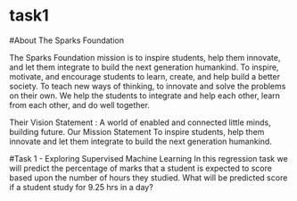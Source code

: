 # task1 
#About The Sparks Foundation


The Sparks Foundation mission is to inspire students, help them innovate, and let them integrate to build the next generation humankind. To inspire, motivate, and encourage students to learn, create, and help build a better society. To teach new ways of thinking, to innovate and solve the problems on their own. We help the students to integrate and help each other, learn from each other, and do well together.

Their Vision Statement : A world of enabled and connected little minds, building future. Our Mission Statement To inspire students, help them innovate and let them integrate to build the next generation humankind.

#Task 1 - Exploring Supervised Machine Learning
In this regression task we will predict the percentage of marks that a student is expected to score based upon the number of hours they studied.
What will be predicted score if a student study for 9.25 hrs in a day? 
